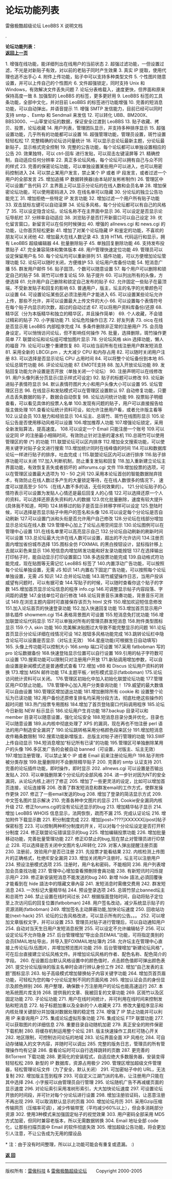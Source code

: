 # 论坛功能列表 

雷傲极酷超级论坛 LeoBBS X 说明文档

.

  
**论坛功能列表：**　　　　　　　　　　　　　　　　　　　　　　　　　　　　　　　　　　　　　　　　　　　　[**返回上一页**](leobbs.md)  
  

1\.  增强在线功能，能详细列出在线用户的当前状态
2.  超强过滤功能，一但设置过滤，不光是对新贴子有效，对以前的老贴子同时产生效果
3.  真实 IP 提取，使用代理也逃不出手心
4.  附件上传功能，贴子中可以支持多种类型文件
5.  个性图片随意设置，并可以上传自己的个性图片
6.  文件超强锁定，同时支持 Unix 和 Windows，有效解决文件丢失问题
7.  论坛分表格载入，速度更快，但界面和原来保持高度一致
8.  加强型的 LeoBBS 的标签，更多更好用
9.  LeoBBS 标签的工具条功能，全部中文化，并对目前 LeoBBS 的标签进行功能增强
10. 完善的短消息功能，可以自动弹出，并语音提示
11. 增强 SMTP 发信能力，目前已经可以同时支持 smtp 、Esmtp 和 Sendmail 来发信
12. 可以转化 UBB、BM200X、BBS3000、一山草堂论坛的数据，保证安全过渡到 LeoBBS
13. 贴子收藏、拷贝、投票，论坛收藏
14. 用户列表，管理团队显示，并支持多种排序显示
15. 超强设置功能，几乎所有的功能都可以设置
16. 超强管理功能，管理员设置，斑竹设置轻轻松松
17. 完整精确的论坛访问量统计
18. 可以显示总论坛最新主题，分论坛最新贴子，显示格式完全控制
19. 完整的公告功能，每个论坛都可以单独设置相应的公告
20. 效果独特，可以 ctrl-回车 进行发贴，可以双击左键滚屏等
21. 精确控制，自动适应任何分辨率
22. 真正多论坛风格，每个论坛可以拥有自己与众不同的样式
23. 完善的保密论坛功能，可以单独设置某些用户可以进入，也可以用密码控制进入
24. 可以禁止某用户发言，禁止某个 IP 或者 IP 段发言，或者过滤一个用户的全部发言
25. 增加追捕 IP 数据转换器(由本站好友彬彬制作)
26. 管理区中可以设置广告代码
27. 主界面上可以显示分论坛的在线人数和会员名单
28. 增加保密论坛功能，可以使用密码进入
29. 在线名单可以隐藏
30. 分论坛的独立公告功能完工
31. 增加拒绝一些特定 IP 发言功能
32. 增加过滤一个用户所有贴子功能
33. 双击鼠标左键可以自动滚屏
34. 论坛多风格，每个分论坛都可以有自己的风格了
35. 可以设定隐含论坛，论坛名称不在主界面中显示
36. 可以设定是否显示论坛导航栏
37. 分辨率自动适应
38. 浏览贴子是否打开新窗口可以自己设定
39. 优化留言窗口，新留言可以在任何时候弹出
40. 增强的 allnews.cgi 和 news.cgi 的功能，让你首页轻松更新
41. 增加了对某个论坛隐藏 IP 和鉴定的功能，不喜欢的朋友可以关闭他
42. 增加最大在线人数记录
43. 支持 HTML 代码运行和显示，拥有 LeoBBS 超级编辑器
44. 批量删除贴子
45. 单独回复删除功能
46. 支持发布投票贴子
47. 完全兼容简体和繁体版本
48. 用户管理快速定位功能
49. 管理员可以设定保留用户名
50. 每个论坛均可以重新排列
51. 插件功能，可以方便增加论坛管理功能
52. 论坛可以随时关闭，方便维护
53. 论坛用户库备份功能
54. 短消息广播
55. 群发用户邮件
56. 贴子固顶，个数可以随意设置
57. 每个用户可以删除和锁定自己的贴子
58. 斑竹可以修复论坛
59. 贴子提升
60. 可以列出所有的头像，方便选择
61. 允许用户自己删除和锁定自己发布的贴子
62. 允许固定一些贴子在最顶端，不受新发贴子和回复的影响
63. 普通用户，版主，坛主的名字的光晕颜色可以设置
64. 可设置论坛某些区必须注册用户才能进入
65. 可以设置某些论坛允许上传，那些不允许，并可以设置最大上传文件的大小
66. 可以设置每个表情符号在每个贴子内显示的次数，超过的自动过滤
67. 可以将用户资料库备份/还原
68. 精华区（分为本版精华和独立的精华区，并且操作简单）
69. 个人收藏，不会错过精彩的贴子
70. 小字报功能
71. 论坛危险操作日志
72. 好友列表
73. oicq 在线是否显示用 LeoBBS 内部程序完成
74. 多条件删除非正常的注册用户
75. 会员隐身设定，可以悄悄访问论坛，但不影响任何操作
76. 批量，选择删除，斑竹操作更简单
77. 联盟论坛和论坛组可增加图片显示
78. 分论坛风格 skin 选择功能，懒人的福音 
79. 论坛可以整个重建恢复
80. 可以给当前所有在线注册用户群发短消息
81. 采用全新的 LBCGI.pm ，大大减少 CPU 和内存占用
82. 可以随时关闭用户注册
83. 可以选择是否显示论坛 CPU 占用时间
84. 可以将整个论坛备份到本地
85. 论坛总斑竹功能
86. 评论论坛功能
87. EMOTE支持
88. 加入开放论坛功能
89. 发贴回复功能允许设置是否开放（单独关闭一个论坛）
90. 注册声明可以在线修改
91. 用户头像列表分页显示(显示样式可设定)
92. 贴子的标题可以修改
93. 论坛新进贴子表情符显示
94. 默认表情符图片大小和用户头像大小可以设置
95. 论坛管理区日志
96. 在线显示和发贴模式可以在管理区设置默认
97. 自动修复功能，只要点击丢失数据的贴子，数据会自动恢复
98. 论坛访问统计功能
99. 投票贴子明细查看，可以看见具体的投票人名单
100.发现有问题的贴子，用户可以直接报告给版主做处理
101.查看论坛统计资料可设，如允许注册用户看，或者允许版主看等
102.认证会员
103.魅力和经验显示
104.坛主、总斑竹、斑竹在线图形显示
105.论坛公告是否使用移动风格可以设置
106.增加推荐人功能
107.增强论坛锁定，采用全新发贴算法，提高速度。
108.可以设定一个 Email 只能注册一个账号
109.可以设定同 IP 的注册最小相隔时间，有效防止针对注册的灌水机
110.总斑竹可以使用管理区的带 (\*) 的功能
111.联盟论坛可以区内排序
112.增加全文搜索功能，可以使用关键字对贴子全文进行搜索
113.增加统计同时在线峰值的时间
114.可以和数据库论坛一样进行贴子的排序，吐血完成 :(
115.联盟论坛区内可以进行排序
116.贴子排序功能可以关闭
117.加入判断机制，防止重复发贴和回复
118.加入重新建立论坛主界面功能，有效恢复丢失或者损坏的 allforums.cgi 文件
119.增加投票的选项，可以在管理区设置最大选项为 10 - 50 之间
120.采用本论坛首创的智能数据抛弃技术，有效防止在线人数过多产生的大量锁定等待，在在线人数很多的情况下，
    速度可以提高至少 50%（在线人数不多的话，无任何效果的）。
121.分论坛贴子的心情符表示可以设置为发贴人心情还是最后回复人的心情
122.可以选择还原一个人的资料，可以选择还原丢失资料的人的数据
123.优化批量删除，速度有较大提升(具体我不知道，呵呵)
124.转移过的贴子是否显示转移字样可以设定
125.登陆时候，可以选择是否显示贴子中用户的签名和头像
126.可以设定每个分论坛是否自动刷新
127.可以设置门派和头衔是否允许用户自己修改
128.分论坛在线部分增加显示总论坛在线人数
129.管理中心加上了论坛占用空间显示
130.论坛图例可以在管理中心设置
131.在线名单里可以高亮显示自己
132.分论坛自动刷新的刷新时间可以设置
133.总论坛最大允许在线人数可以设置，超出的不允许访问
134.注册页面内增加省份城市选择
135.图标全仿 FOXMAIL 的黑白按钮设计，鼠标指针移上去就以彩色来显示
136.短信息内增加转发功能和好友录功能按钮
137.在选择输出打印帖子时，能自动显示打印设置窗口
138.多选投票功能完成
139.自动格式符功能完成，现在贴图等无需记忆 LeoBBS 标签了
140.内置浮动广告功能，可以按照每个论坛单独设置，无需 JS 知识
141.内置右下固定广告功能，可以按照每个论坛单独设置，无需 JS 知识
142.合并论坛功能
143.斑竹威望操作日志，当用户投诉威望有问题时，可以有据可查
144.写贴子的时候，可以随时查看你这个贴子的字数
145.增加首页显示论坛信息的程序 info.cgi
146.可调整显示帖子内容段落、字间距的调整
147.金钱单位可自行修改
148.论坛背景音乐演奏功能，背景音乐可测试
149.在浏览主题内容时可直接保存该页为 html 文件
150.增加欢迎短信息修改
151.加入论坛首页的快速登录功能
152.加入快速回复功能
153.增加首页显示用户排名插件 showmem.cgi
154.表格背景图片可设置
155.短消息免打扰功能
156.增加联盟论坛代码显示
157.可以单独对所有的管理员群发短消息
158.附件类型图标显示
159.个人 skin 功能
160.完美解决贴图过大导致不能完整显示的问题
161.论坛首页显示分论坛详细在线情况可设
162.按钮多风格功能完成
163.跳转论坛栏中隐含论坛可以设置是否显示（对坛主无效）
164.星座功能(可根据生日自动填写)
165. 头像上传功能可以控制大小
166.smtp 端口可设置
167.采用 fatbobman 写的 pro 论坛数据备份
168.快速登陆显示位置可以自行设置
169.引用的帖子字符数可以设置
170.搜索功能可以限制只对注册用户开放
171.新贴调用增加参数，可以自由设置是新闻模式还是普通模式查看
172.增加 vBB 和 Discus 论坛用户资料的转换
173.增加 MSN 邮件功能
174.主题平板／树形模式显示(fatbobman)
175.论坛访问统计资料可以关闭。
176.管理区初始化中加入初始化联盟论坛功能
177.管理区用户ID禁止功能。 
178.管理中心加入用户分类查询功能！ 
179.威望的最大数值可以自由设置
180.管理区增加退出功能
181.增加删除所有 cookie 和 设置整个论坛为已读功能
182.用户备份还原修复排名均采用分段方法，彻底杜绝这些操作的超时问题
183.热门投票专用图标
184.增加了首页登陆窗口代码调用程序
185.论坛今日新贴 NEW 标示显示
186.论坛用户生肖功能
187.backup 目录可以和 member 目录可以随意设置，强化论坛安全
188.短消息目录分类并优化，目录也可以随意设置
189.从内核中彻底处理了 XPS 的漏洞，现在再也不怕注册 perl 语法的用户制造安全漏洞了
190.论坛跳转格采用分格颜色段来区分
191.增加短消息收件箱条数限制
192.搜索功能新增版主、总版主对帖子进行管理的功能
193.SWF 上传自动显示
194.短消息增加“标记所有已读”的功能
195.管理区可单独删除某用户的头像
196.多区发广告的会被自动 banned（可设置，对版主、坛主无效）
197.增加注册管理，可以禁止某个 IP 或者 Email 前来注册论坛用户
198.贴子附件被分类存放
199.批量删除时不会删除精华贴子
200. 完善的 smtp 认证支持
201. 完善的论坛插件功能，即时操作，即时显示
202. allnews.cgi 可以设置是否输出发贴人
203. 可以单独删除某个分论坛的全部风格
204. 进一步针对因为NT的安全漏洞，从论坛内核上进行了修正
205. 增加了一些更灵活的设定，比如可以增加首页连接，论坛连接等
206. 改善了群发短消息和群发email的工作方式，使群发操作更快
207. 修正了一些email发送的bug
208. 增加了登录的简洁显示方式
209. 中文签名图片显示解决
210. 完善各种中文图片的显示
211. Cookie安全漏洞内核升级
212. 修正forums.cgi的没有论坛还显示的bug
213. 增加精华帖子显示
214. 增加 LeoBBS WHOIS 信息显示，法网恢恢，疏而不漏
215. 完成认证论坛
216. 增加附件下载显示数
221. 积分制度完成
222. 增加\[post=????\]XXXXXX\[/post\]帖子保密标签
223. 可以控制两种积分制度的开关，可以对每个分论坛设定是否打开积分制度
224. 修正联盟论坛错误显示的bug
225. 增加编辑投票功能
226. 增加批量移动功能，完善批量管理功能
227. 修正ID禁止的bug,现在禁止对管理员进行ID禁止
228. 可以选择是否关闭中文图片名URI转化
229. 对客人弹出提醒注册页面
230. 注册前，效验用户是否已注册
231. 先投票才能看结果
232. 内核检测上传图片的正确格式，杜绝IE安全漏洞
233. 增加关闭用户注册时，坛主可以注册用户
234. 预设注册模式选项
235. 注册时，用户名和密码，不能相同
236. 用户列表增加会员查找功能
237. 管理中心增加查看預刪除會員功能
238. 有新短讯时闪烁提示用户
239. 修正新安装短消息不能发送的bug
240. 新增 hide 語法,必須回覆後才能看到在 hide 語法中的隱藏文章內容
241. 发短消息时需缴交费用
242. 群发短消息
243. 一次标记大量精华帖
244. 预设登录选项
245. 总斑竹禁止banned坛主和总斑竹
246. 禁止设置在线时间过长
247. 根据版面登陆时间，自动将贴子定位至上次访问后的回复位置(fatbobman)
248. 用户签名改动，减少系统显示贴子的资源消耗(fatbobman)
249. 增加签名主动屏蔽功能,加快论坛速度
250. 回收站功能(next-hack)
251. 论坛的公告风格改进，可以显示所有的公告。。。
252. 可以增加文章版权文字，并可以设置
253. 管理员对贴子进行管理后，可以自动通知用户
254. 自动对当天生日用户发短消息祝贺
255. 可以设定不允许编辑帖子
256. 可以设定论坛不允许隐身
257. 后台管理增加“导出会员EMAIL”功能，可将指定类别的会员EMAIL地址导出，并导入至FOXMAIL地址簿内
258. 允许坛主在管理中心直接上传论坛/队伍图片，并增加预览图片功能
259. 后台管理增加“新建论坛风格”，可在后台直接建立论坛风格文件。并增加论坛风格的作者、配色名称、配色简介的字段。
260. 在设置后台默认风格设置中的颜色值时，点击颜色值即可弹出颜色表
261. 提交分论坛版块的版主名单时会进行辨认身份工作
262. 增加“自己发表的主题”图标显示
263. 帖子高级模式增加替换帖子内容关键字功能
264. 增加页首页眉功能，可轻松为您的每个分论坛定制不同的页面风格
265. 增加认证会员的身份显示及颜色辨别
266. 用户整理，确保数十万注册用户的论坛也能高速运行
267. 本地系统图片库支持
268. 提供我的文章、我被回复的文章功能
269. 区斑竹以及区固定功能
270. 子论坛功能
271. 用户在线时间统计，并可利用在线时间来控制发贴和短消息
272. 帖子标题加重以及全新的个人收藏夹
273. 修改大量程序显示和内核处理关键部分并加强对数据处理的稳定性 
274. 增强了 IP 禁止功能并可以利用 IP 来查询用户
275. 集成论坛虚拟形象功能
276. 集成论坛 FTP 联盟功能
277. 可以获取图片的详细信息
278. 重要目录自动随机加密
279. 真正安全的附件保密下载机制
280. 将缓存机制运用整个论坛
281. 版主快速操作工具栏可随心开关
282. 地区限制，可控制访问论坛的地域
283. 论坛界面全面 XP 风格化
284. 可自动存储输入的文字内容，并随时可以调出
285. 完整的版务日志，管理员的所有管理操作均有记录
286. 查看论坛时可以自行选择跳转的页数
287. 更完善的 BitTorrent 下载功能
288. 更简化的安装程式，自适应绝大多数服务器，安装变得轻轻松松
289. 新型的 IP 数据库，资源占用极少
290. 管理区增加超级文件管理器，轻松管理论坛文件（为了安全，默认关闭）
291. 可加密帖子中的 URL，无法复制
292. 增加版主签到程序
293. 可自定义江湖门派的名称，让注册用户只能在其中选择
294. 小字报可以由管理员自行管理
295. 论坛随机广告不再减缓页面的显示速度
296. 对论坛索引采用准树形索引，大大加快论坛速度
297. 可设置论坛开放的时间段，并可针对每个分论坛进行设置
298. 增加注册验证码，让恶意注册不再出现
299. 可以取消默认显示的页眉
300. 增加论坛月历
301. 采用Gzip压缩传输网页（压缩率可调），减少传输带宽（平均减少60%以上），但会多消耗部分资源
302. 使用3种模式来加强固定帖子的视觉效果
303. 用户密码全部采用 MD5 方式加密，但同时兼容老版本，所以无需数据转换
304. Email 地址全部 code 化，让那些扫描页面中 Email 的软件彻底失效
305. 增加超级公告功能，将会更加引人注意，不让公告成为无用的摆设品

\* 注：由于没有时间整理，所以以上功能可能会有重复或遗漏。 :)

  

[**返 回**](leobbs.md)

  
  

* * *

版权所有：[雷傲科技](http://www.leobbs.org) & [雷傲极酷超级论坛](http://bbs.leobbs.org)　　Copyright 2000-2005